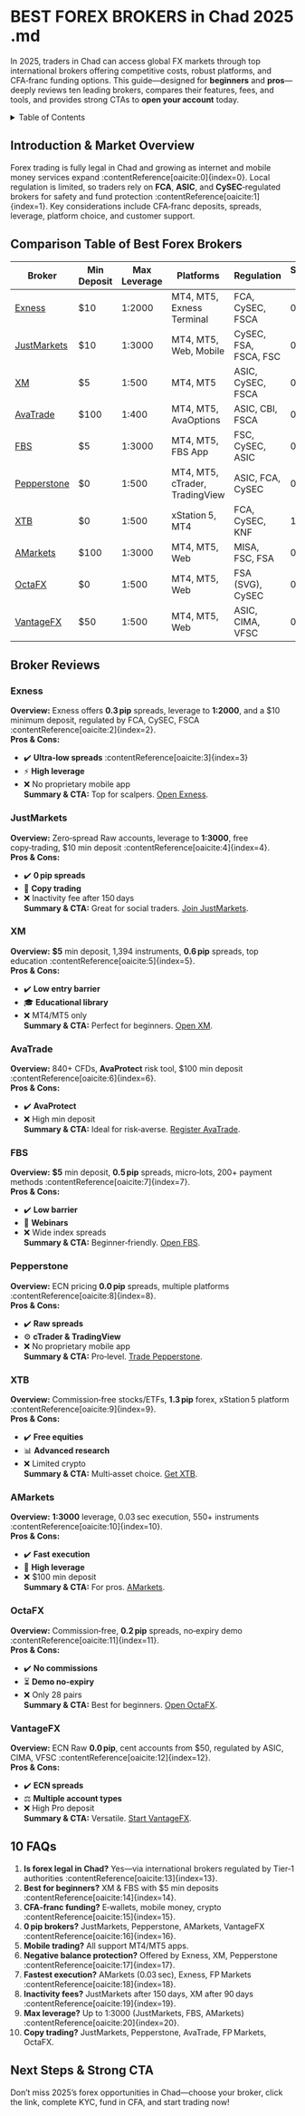 # BEST FOREX BROKERS in Chad 2025 .md

In 2025, traders in Chad can access global FX markets through top international brokers offering competitive costs, robust platforms, and CFA‑franc funding options. This guide—designed for **beginners** and **pros**—deeply reviews ten leading brokers, compares their features, fees, and tools, and provides strong CTAs to **open your account** today.  

<details>  
<summary>Table of Contents</summary>

1. [Introduction & Market Overview](#introduction--market-overview)  
2. [Comparison Table of Best Forex Brokers](#comparison-table-of-best-forex-brokers)  
3. [Broker Reviews](#broker-reviews)  
   - [Exness](#exness)  
   - [JustMarkets](#justmarkets)  
   - [XM](#xm)  
   - [AvaTrade](#avatrade)  
   - [FBS](#fbs)  
   - [Pepperstone](#pepperstone)  
   - [XTB](#xtb)  
   - [AMarkets](#amarkets)  
   - [OctaFX](#octafx)  
   - [VantageFX](#vantagefx)  
4. [10 FAQs](#10-faqs)  
5. [Next Steps & Strong CTA](#next-steps--strong-cta)  
</details>  

## Introduction & Market Overview  
Forex trading is fully legal in Chad and growing as internet and mobile money services expand :contentReference[oaicite:0]{index=0}. Local regulation is limited, so traders rely on **FCA**, **ASIC**, and **CySEC**‑regulated brokers for safety and fund protection :contentReference[oaicite:1]{index=1}. Key considerations include CFA‑franc deposits, spreads, leverage, platform choice, and customer support.  

## Comparison Table of Best Forex Brokers  

| Broker | Min Deposit | Max Leverage | Platforms | Regulation | Spreads From |
|---|---|---|---|---|---|
| [Exness](https://one.exnesstrack.org/a/english23) | $10 | 1:2000 | MT4, MT5, Exness Terminal | FCA, CySEC, FSCA | 0.3 pips |
| [JustMarkets](https://one.justmarkets.link/a/79iqw0j6nj) | $10 | 1:3000 | MT4, MT5, Web, Mobile | CySEC, FSA, FSCA, FSC | 0 pips |
| [XM](https://clicks.pipaffiliates.com/c?c=589901&l=en&p=0) | $5 | 1:500 | MT4, MT5 | ASIC, CySEC, FSCA | 0.6 pips |
| [AvaTrade](https://www.avatrade.com?versionId=10301&tag=194438) | $100 | 1:400 | MT4, MT5, AvaOptions | ASIC, CBI, FSCA | 0.9 pips |
| [FBS](https://fbs.partners?ibl=587836&ibp=21398815) | $5 | 1:3000 | MT4, MT5, FBS App | FSC, CySEC, ASIC | 0.5 pips |
| [Pepperstone](https://trk.pepperstonepartners.com/aff_c?offer_id=367&aff_id=33954) | $0 | 1:500 | MT4, MT5, cTrader, TradingView | ASIC, FCA, CySEC | 0 pips |
| [XTB](https://link-pso.xtb.com/pso/zrUCY) | $0 | 1:500 | xStation 5, MT4 | FCA, CySEC, KNF | 1.3 pips |
| [AMarkets](https://amarketstrading.co/?g=WNRAN9) | $100 | 1:3000 | MT4, MT5, Web | MISA, FSC, FSA | 0 pips |
| [OctaFX](https://my.octafx.com/open-account/?refid=ib35647800) | $0 | 1:500 | MT4, MT5, Web | FSA (SVG), CySEC | 0.2 pips |
| [VantageFX](https://www.vantagemarkets.com/en/trading/fees/spreads/) | $50 | 1:500 | MT4, MT5, Web | ASIC, CIMA, VFSC | 0.0 pips |

## Broker Reviews  

### Exness  
**Overview:** Exness offers **0.3 pip** spreads, leverage to **1:2000**, and a $10 minimum deposit, regulated by FCA, CySEC, FSCA :contentReference[oaicite:2]{index=2}.  
**Pros & Cons:**  
- ✔️ **Ultra‑low spreads** :contentReference[oaicite:3]{index=3}  
- ⚡ **High leverage**  
- ❌ No proprietary mobile app  
**Summary & CTA:** Top for scalpers. [Open Exness](https://one.exnesstrack.org/a/english23).  

### JustMarkets  
**Overview:** Zero‑spread Raw accounts, leverage to **1:3000**, free copy‑trading, $10 min deposit :contentReference[oaicite:4]{index=4}.  
**Pros & Cons:**  
- ✔️ **0 pip spreads**  
- 🤝 **Copy trading**  
- ❌ Inactivity fee after 150 days  
**Summary & CTA:** Great for social traders. [Join JustMarkets](https://one.justmarkets.link/a/79iqw0j6nj).  

### XM  
**Overview:** **$5** min deposit, 1,394 instruments, **0.6 pip** spreads, top education :contentReference[oaicite:5]{index=5}.  
**Pros & Cons:**  
- ✔️ **Low entry barrier**  
- 🎓 **Educational library**  
- ❌ MT4/MT5 only  
**Summary & CTA:** Perfect for beginners. [Open XM](https://clicks.pipaffiliates.com/c?c=589901&l=en&p=0).  

### AvaTrade  
**Overview:** 840+ CFDs, **AvaProtect** risk tool, $100 min deposit :contentReference[oaicite:6]{index=6}.  
**Pros & Cons:**  
- ✔️ **AvaProtect**  
- ❌ High min deposit  
**Summary & CTA:** Ideal for risk‑averse. [Register AvaTrade](https://www.avatrade.com?versionId=10301&tag=194438).  

### FBS  
**Overview:** **$5** min deposit, **0.5 pip** spreads, micro‑lots, 200+ payment methods :contentReference[oaicite:7]{index=7}.  
**Pros & Cons:**  
- ✔️ **Low barrier**  
- 🎥 **Webinars**  
- ❌ Wide index spreads  
**Summary & CTA:** Beginner‑friendly. [Open FBS](https://fbs.partners?ibl=587836&ibp=21398815).  

### Pepperstone  
**Overview:** ECN pricing **0.0 pip** spreads, multiple platforms :contentReference[oaicite:8]{index=8}.  
**Pros & Cons:**  
- ✔️ **Raw spreads**  
- ⚙️ **cTrader & TradingView**  
- ❌ No proprietary mobile app  
**Summary & CTA:** Pro‑level. [Trade Pepperstone](https://trk.pepperstonepartners.com/aff_c?offer_id=367&aff_id=33954).  

### XTB  
**Overview:** Commission‑free stocks/ETFs, **1.3 pip** forex, xStation 5 platform :contentReference[oaicite:9]{index=9}.  
**Pros & Cons:**  
- ✔️ **Free equities**  
- 📊 **Advanced research**  
- ❌ Limited crypto  
**Summary & CTA:** Multi‑asset choice. [Get XTB](https://link-pso.xtb.com/pso/zrUCY).  

### AMarkets  
**Overview:** **1:3000** leverage, 0.03 sec execution, 550+ instruments :contentReference[oaicite:10]{index=10}.  
**Pros & Cons:**  
- ✔️ **Fast execution**  
- 🚀 **High leverage**  
- ❌ $100 min deposit  
**Summary & CTA:** For pros. [AMarkets](https://amarketstrading.co/?g=WNRAN9).  

### OctaFX  
**Overview:** Commission‑free, **0.2 pip** spreads, no‑expiry demo :contentReference[oaicite:11]{index=11}.  
**Pros & Cons:**  
- ✔️ **No commissions**  
- ⏳ **Demo no‑expiry**  
- ❌ Only 28 pairs  
**Summary & CTA:** Best for beginners. [Open OctaFX](https://my.octafx.com/open-account/?refid=ib35647800).  

### VantageFX  
**Overview:** ECN Raw **0.0 pip**, cent accounts from $50, regulated by ASIC, CIMA, VFSC :contentReference[oaicite:12]{index=12}.  
**Pros & Cons:**  
- ✔️ **ECN spreads**  
- ⚖️ **Multiple account types**  
- ❌ High Pro deposit  
**Summary & CTA:** Versatile. [Start VantageFX](https://www.vantagemarkets.com/en/trading/fees/spreads/).  

## 10 FAQs  
1. **Is forex legal in Chad?** Yes—via international brokers regulated by Tier‑1 authorities :contentReference[oaicite:13]{index=13}.  
2. **Best for beginners?** XM & FBS with $5 min deposits :contentReference[oaicite:14]{index=14}.  
3. **CFA‑franc funding?** E‑wallets, mobile money, crypto :contentReference[oaicite:15]{index=15}.  
4. **0 pip brokers?** JustMarkets, Pepperstone, AMarkets, VantageFX :contentReference[oaicite:16]{index=16}.  
5. **Mobile trading?** All support MT4/MT5 apps.  
6. **Negative balance protection?** Offered by Exness, XM, Pepperstone :contentReference[oaicite:17]{index=17}.  
7. **Fastest execution?** AMarkets (0.03 sec), Exness, FP Markets :contentReference[oaicite:18]{index=18}.  
8. **Inactivity fees?** JustMarkets after 150 days, XM after 90 days :contentReference[oaicite:19]{index=19}.  
9. **Max leverage?** Up to 1:3000 (JustMarkets, FBS, AMarkets) :contentReference[oaicite:20]{index=20}.  
10. **Copy trading?** JustMarkets, Pepperstone, AvaTrade, FP Markets, OctaFX.  

## Next Steps & Strong CTA  
Don’t miss 2025’s forex opportunities in Chad—choose your broker, click the link, complete KYC, fund in CFA, and start trading now!  
